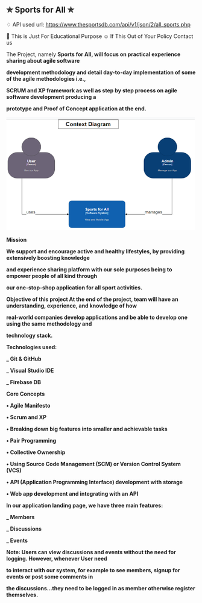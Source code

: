 ## ✯ Sports for All ✯

♢ API used url: https://www.thesportsdb.com/api/v1/json/2/all_sports.php

🚸 This is Just For Educational Purpose
☺ If This Out of Your Policy Contact us

The Project, namely <strong>Sports for All<strong/>, will focus on practical experience sharing about agile software

development methodology and detail day-to-day implementation of some of the agile methodologies i.e.,

SCRUM and XP framework as well as step by step process on agile software development producing a

prototype and Proof of Concept application at the end.
  

<img src="/Context_Diag.PNG" alt="context diag" style="height: 300px; width:500px;"/>
  

<strong> Mission </strong>
  
We support and encourage active and healthy lifestyles, by providing extensively boosting knowledge

and experience sharing platform with our sole purposes being to empower people of all kind through

our one-stop-shop application for all sport activities.

<strong>Objective of this project</strong>
At the end of the project, team will have an understanding, experience, and knowledge of how

real-world companies develop applications and be able to develop one using the same methodology and

technology stack.

  
<strong>Technologies used:</strong>
  
\_ Git & GitHub

\_ Visual Studio IDE

\_ Firebase DB

  
<strong>Core Concepts</strong>
  
• Agile Manifesto

• Scrum and XP

• Breaking down big features into smaller and achievable tasks

• Pair Programming

• Collective Ownership

• Using Source Code Management (SCM) or Version Control System (VCS)

• API (Application Programming Interface) development with storage

• Web app development and integrating with an API

  
In our application landing page, we have <strong>three main features</strong>:
  
\_ Members

\_ Discussions

\_ Events

<strong>Note</strong>: Users can view discussions and events without the need for logging. However, whenever User need

to interact with our system, for example to see members, signup for events or post some comments in

the discussions…they need to be logged in as member otherwise register themselves.
